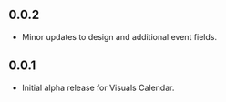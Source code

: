 ## 0.0.2

* Minor updates to design and additional event fields.

## 0.0.1

* Initial alpha release for Visuals Calendar.

